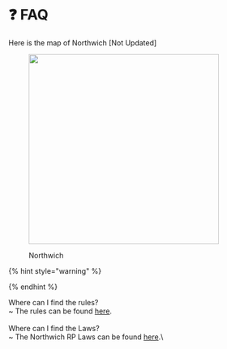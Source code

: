 # ❓ FAQ

Here is the map of Northwich \[Not Updated]

<figure><img src="../.gitbook/assets/Map.png" alt="" width="375"><figcaption><p>Northwich</p></figcaption></figure>

{% hint style="warning" %}

{% endhint %}

Where can I find the rules?\
\~ The rules can be found [here](https://docs.google.com/document/d/1UVJA9mqcAhY-b6Jk1aHfjrTffg0Fv4luta-QvPkOAGU/edit?usp=sharing).\
\
Where can I find the Laws?\
\~ The Northwich RP Laws can be found [here](https://docs.google.com/document/d/1\_PdIbwFL4SzmiZMfPgcp6xFsFX-uKJLkpz7hvzlQ\_O0/edit?usp=sharing).\
